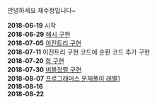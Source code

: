 안녕하세요 채수정입니다~

**2018-06-19** 시작 <br/>
**2018-06-29** [해시 구현](https://github.com/JeonSeonYoung/algorithmStudy/blob/master/soojung/javascript/Hash.html) <br/>
**2018-07-05** [이진트리 구현](https://github.com/JeonSeonYoung/algorithmStudy/blob/master/soojung/javascript/BinaryTree.html) <br/>
**2018-07-11** 이진트리 구현 코드에 순환 코드 추가 구현 <br/>
**2018-07-20** [힙 구현](https://github.com/JeonSeonYoung/algorithmStudy/blob/master/soojung/javascript/Heap.html) <br/>
**2018-07-30** [버블정렬 구현](https://github.com/JeonSeonYoung/algorithm/blob/master/soojung/javascript/bubbleSort.html) <br/>
**2018-08-07** [프로그래머스 문제풀이 레벨1](https://github.com/JeonSeonYoung/algorithm/blob/master/soojung/javascript/programmers_lv1.js) <br/>
**2018-08-16** <br/> 
**2018-08-22** <br/>
